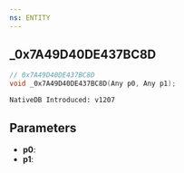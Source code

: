 ```yaml
---
ns: ENTITY
---
```

## _0x7A49D40DE437BC8D

```c
// 0x7A49D40DE437BC8D
void _0x7A49D40DE437BC8D(Any p0, Any p1);
```

```
NativeDB Introduced: v1207
```

## Parameters
* **p0**:
* **p1**:
